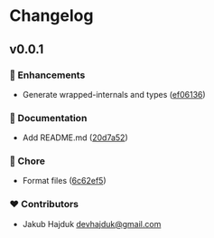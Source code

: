 # Changelog


## v0.0.1


### 🚀 Enhancements

- Generate wrapped-internals and types ([ef06136](https://github.com/jakub-hajduk/wrapped-internals/commit/ef06136))

### 📖 Documentation

- Add README.md ([20d7a52](https://github.com/jakub-hajduk/wrapped-internals/commit/20d7a52))

### 🏡 Chore

- Format files ([6c62ef5](https://github.com/jakub-hajduk/wrapped-internals/commit/6c62ef5))

### ❤️ Contributors

- Jakub Hajduk <devhajduk@gmail.com>

